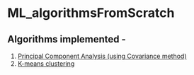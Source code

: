 # ML_algorithmsFromScratch

## Algorithms implemented - 
1. [Principal Component Analysis (using Covariance method)](Principal_Component_Analysis.ipynb)
2. [K-means clustering](https://github.com/Priyanshuu-2109/ML_algorithmsFromScratch/blob/main/K_MeansClustering.ipynb)
